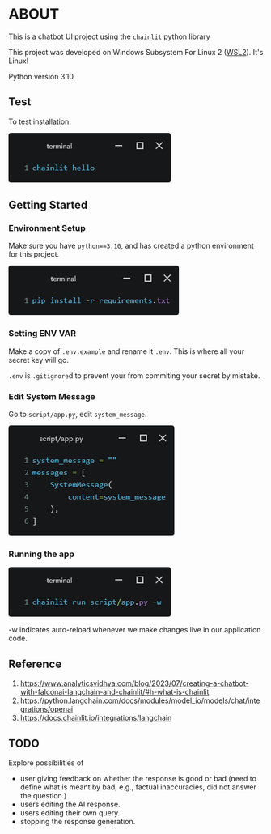 # ABOUT

This is a chatbot UI project using the `chainlit` python library

This project was developed on Windows Subsystem For Linux 2 ([WSL2](https://learn.microsoft.com/en-us/windows/wsl/install)). It's Linux!

Python version 3.10

## Test

To test installation:

![chainlit hello](img/chainlit-hello.jpeg)

## Getting Started

### Environment Setup

Make sure you have `python==3.10`, and has created a python environment for this project.

![pip install -r requirements.txt](img/requirements.jpeg)

### Setting ENV VAR
Make a copy of `.env.example` and rename it `.env`. This is where all your secret key will go. 

`.env` is `.gitignore`d to prevent your from commiting your secret by mistake.

### Edit System Message

Go to `script/app.py`, edit `system_message`.

![alt text](img/edit_system_message.jpeg)

### Running the app

![alt text](img/run_app.jpeg)

 -w indicates auto-reload whenever we make changes live in our application code.

## Reference

1. https://www.analyticsvidhya.com/blog/2023/07/creating-a-chatbot-with-falconai-langchain-and-chainlit/#h-what-is-chainlit
1. https://python.langchain.com/docs/modules/model_io/models/chat/integrations/openai
1. https://docs.chainlit.io/integrations/langchain

## TODO

Explore possibilities of 
- user giving feedback on whether the response is good or bad (need to define what is meant by bad, e.g., factual inaccuracies, did not answer the question.)
- users editing the AI response.
- users editing their own query.
- stopping the response generation.
